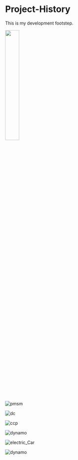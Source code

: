 # Project-History
This is my development footstep.


<img src = "https://user-images.githubusercontent.com/95323172/144188101-dd5bcf09-83d6-4820-b0d0-6f38ed6b34a1.gif" width="30%" height="30%">

![pmsm](https://user-images.githubusercontent.com/95323172/144188101-dd5bcf09-83d6-4820-b0d0-6f38ed6b34a1.gif)

![dc](https://user-images.githubusercontent.com/95323172/144188223-a62eaae4-e12f-44e9-aa62-88c1049c101e.gif)

![ccp](https://user-images.githubusercontent.com/95323172/144188227-32eef1c8-7c34-429d-b118-7f0c9558f097.png)

![dynamo](https://user-images.githubusercontent.com/95323172/144188241-c849d220-690b-4be8-ba45-184140d1693d.png)

![electric_Car](https://user-images.githubusercontent.com/95323172/144188250-a5d5de3d-839b-4cc3-a146-969596d6cf96.png)

![dynamo](https://user-images.githubusercontent.com/95323172/144188202-4da36ddc-9e66-4f21-987b-6eb4efeabcbc.png)
